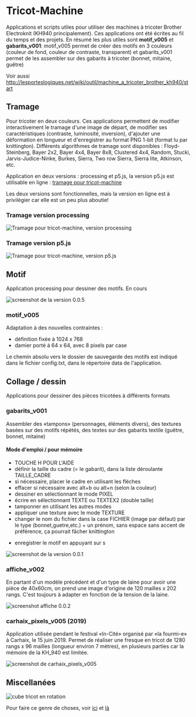 # Tricot-Machine

Applications et scripts utiles pour utiliser des machines à tricoter Brother Electroknit (KH940 principalement). Ces applications ont été écrites au fil du temps et des projets. En résumé les plus utiles sont **motif_v005** et **gabarits_v001**: motif_v005 permet de créer des motifs en 3 couleurs (couleur de fond, couleur de contraste, transparent) et gabarits_v001 permet de les assembler sur des gabarits à tricoter (bonnet, mitaine, guêtre)



Voir aussi http://lesporteslogiques.net/wiki/outil/machine_a_tricoter_brother_kh940/start  

## Tramage

Pour tricoter en deux couleurs. Ces applications permettent de modifier interactivement le tramage d'une image de départ, de modifier ses caractéristiques (contraste, luminosité, inversion), d'ajouter une  déformation en longueur et d'enregistrer au format PNG 1-bit (format lu par knittington). Différents algorithmes de tramage sont disponibles : Floyd-Steinberg, Bayer 2x2, Bayer 4x4, Bayer 8x8, Clustered 4x4, Random, Stucki, Jarvis-Judice-Ninke, Burkes, Sierra, Two row Sierra, Sierra lite, Atkinson, etc.

Application en deux versions : processing et p5.js, la version p5.js est utilisable en ligne : [tramage pour tricot-machine](http://lesporteslogiques.net/tricot-machine/tramage/)

Les deux versions sont fonctionnelles, mais la version en ligne est à privilégier car elle est un peu plus aboutie!

### Tramage version processing

![Tramage pour tricot-machine, version processing](./assets/tramage_processing_20200529.png)

### Tramage version p5.js

![Tramage pour tricot-machine, version p5.js](./assets/tramage_p5js_20200529.png)

## Motif

Application processing pour dessiner des motifs. En cours

![screenshot de la version 0.0.5](./assets/motif_v005_screenshot.png)

### motif_v005

Adaptation à des nouvelles contraintes :
* définition fixée à 1024 x 768
* damier porté à 64 x 64, avec 8 pixels par case

Le chemin absolu vers le dossier de sauvegarde des motifs est indiqué dans le fichier config.txt, dans le répertoire data de l'application.

## Collage / dessin

Applications pour dessiner des pièces tricotées à différents formats

### gabarits_v001

Assembler des «tampons» (personnages, éléments divers), des textures basées sur des motifs répétés, des textes sur des gabarits textile (guêtre, bonnet, mitaine)

#### Mode d'emploi / pour mémoire

* TOUCHE H POUR L'AIDE
* définir la taille du cadre (= le gabarit), dans la liste déroulante TAILLE_CADRE
* si nécessaire, placer le cadre en utilisant les flèches
* effacer si nécessaire avec alt+b ou alt+n (selon la couleur)
* dessiner en sélectionnant le mode PIXEL
* écrire en sélectionnant TEXTE ou TEXTEX2 (double taille)
* tamponner en utilisant les autres modes
* appliquer une texture avec le mode TEXTURE
* changer le nom du fichier dans la case FICHIER (image par défaut) par le type (bonnet,guetre,etc.) + un prénom, sans espace sans accent de préférence, ça pourrait fâcher knittington
- enregistrer le motif en appuyant sur s

![screenshot de la version 0.0.1](./assets/gabarits_v001_screenshot.png)

### affiche_v002

En partant d'un modèle précédent et d'un type de laine pour avoir une pièce de 40x60cm, on prend une image d'origine de 120 mailles x 202 rangs. C'est toujours à adapter en fonction de la tension de la laine.

![screenshot affiche 0.0.2](./assets/affiche_v002_screenshot.png)

### carhaix_pixels_v005 (2019)

Application utilisée pendant le festival «In-Cité» organisé par «la fourmi-e» à Carhaix, le 15 juin 2019. Permet de réaliser une fresque en tricot de 1280 rangs x 96 mailles (longueur environ 7 mètres), en plusieurs parties car la mémoire de la KH_940 est limitée.

![screenshot de carhaix_pixels_v005](./assets/carhaix_pixels_v005_screenshot.png)

## Miscellanées

![cube tricot en rotation](./assets/cube_tricot.gif)

Pour faire ce genre de choses, voir [ici](https://lesporteslogiques.net/wiki/ressource/logiciel/fabrique_de_gif/cube_en_rotation_facon_tricot) et [là](https://openprocessing.org/sketch/712340)
